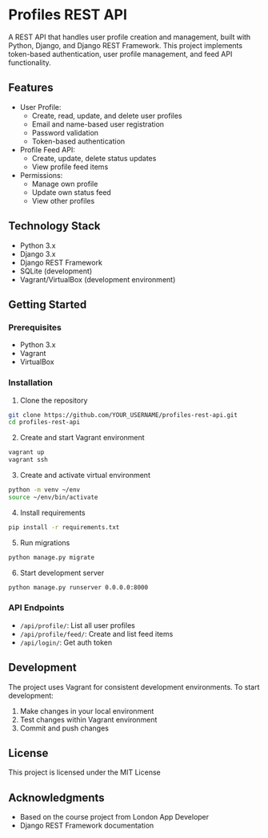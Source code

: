 # Profiles REST API

A REST API that handles user profile creation and management, built with Python, Django, and Django REST Framework. This project implements token-based authentication, user profile management, and feed API functionality.

## Features

- User Profile:
  - Create, read, update, and delete user profiles
  - Email and name-based user registration
  - Password validation
  - Token-based authentication
- Profile Feed API:
  - Create, update, delete status updates
  - View profile feed items
- Permissions:
  - Manage own profile
  - Update own status feed
  - View other profiles

## Technology Stack

- Python 3.x
- Django 3.x
- Django REST Framework
- SQLite (development)
- Vagrant/VirtualBox (development environment)

## Getting Started

### Prerequisites

- Python 3.x
- Vagrant
- VirtualBox

### Installation

1. Clone the repository
```bash
git clone https://github.com/YOUR_USERNAME/profiles-rest-api.git
cd profiles-rest-api
```

2. Create and start Vagrant environment
```bash
vagrant up
vagrant ssh
```

3. Create and activate virtual environment
```bash
python -m venv ~/env
source ~/env/bin/activate
```

4. Install requirements
```bash
pip install -r requirements.txt
```

5. Run migrations
```bash
python manage.py migrate
```

6. Start development server
```bash
python manage.py runserver 0.0.0.0:8000
```

### API Endpoints

- `/api/profile/`: List all user profiles
- `/api/profile/feed/`: Create and list feed items
- `/api/login/`: Get auth token

## Development

The project uses Vagrant for consistent development environments. To start development:

1. Make changes in your local environment
2. Test changes within Vagrant environment
3. Commit and push changes

## License

This project is licensed under the MIT License

## Acknowledgments

- Based on the course project from London App Developer
- Django REST Framework documentation
```
